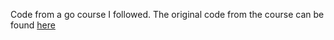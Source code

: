 Code from a go course I followed. The original code from the course can be found [here](https://github.com/cutajarj/multithreadingingo)

